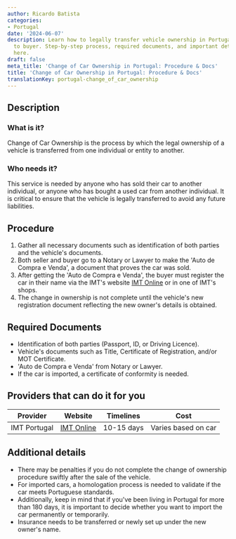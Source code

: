 ```yaml
---
author: Ricardo Batista
categories:
- Portugal
date: '2024-06-07'
description: Learn how to legally transfer vehicle ownership in Portugal from seller
  to buyer. Step-by-step process, required documents, and important details outlined
  here.
draft: false
meta_title: 'Change of Car Ownership in Portugal: Procedure & Docs'
title: 'Change of Car Ownership in Portugal: Procedure & Docs'
translationKey: portugal-change_of_car_ownership
---
```



## Description
### What is it?
Change of Car Ownership is the process by which the legal ownership of a vehicle is transferred from one individual or entity to another.

### Who needs it?
This service is needed by anyone who has sold their car to another individual, or anyone who has bought a used car from another individual. It is critical to ensure that the vehicle is legally transferred to avoid any future liabilities.

## Procedure
1. Gather all necessary documents such as identification of both parties and the vehicle's documents. 
2. Both seller and buyer go to a Notary or Lawyer to make the 'Auto de Compra e Venda', a document that proves the car was sold.
3. After getting the 'Auto de Compra e Venda', the buyer must register the car in their name via the IMT's website [IMT Online](https://servicos.imt-ip.pt/) or in one of IMT's shops. 
4. The change in ownership is not complete until the vehicle's new registration document reflecting the new owner's details is obtained.

## Required Documents
- Identification of both parties (Passport, ID, or Driving Licence).
- Vehicle's documents such as Title, Certificate of Registration, and/or MOT Certificate.
- 'Auto de Compra e Venda' from Notary or Lawyer.
- If the car is imported, a certificate of conformity is needed.

## Providers that can do it for you

| Provider        |     Website     |     Timelines    |       Cost      |
| --------------- | --------------- |  :-------------: | :-------------: |
| IMT Portugal    | [IMT Online](https://servicos.imt-ip.pt/)  |      10-15 days |        Varies based on car   |

## Additional details
- There may be penalties if you do not complete the change of ownership procedure swiftly after the sale of the vehicle.
- For imported cars, a homologation process is needed to validate if the car meets Portuguese standards.
- Additionally, keep in mind that if you've been living in Portugal for more than 180 days, it is important to decide whether you want to import the car permanently or temporarily. 
- Insurance needs to be transferred or newly set up under the new owner's name.